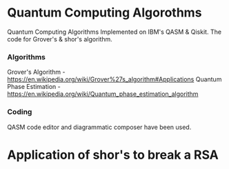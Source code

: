 # Quantum Computing Algorothms
Quantum Computing Algorithms Implemented on IBM's QASM & Qiskit. The code for Grover's & shor's algorithm.
### Algorithms
Grover's Algorithm - https://en.wikipedia.org/wiki/Grover%27s_algorithm#Applications
Quantum Phase Estimation - https://en.wikipedia.org/wiki/Quantum_phase_estimation_algorithm

### Coding
QASM code editor and diagrammatic composer have been used.

# Application of shor's to break a RSA
